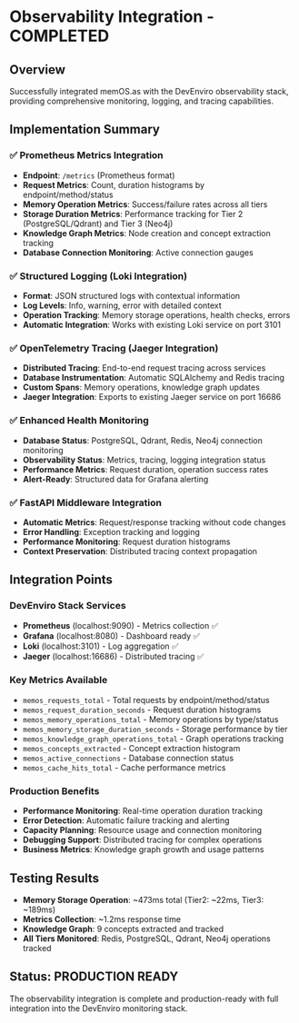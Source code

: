 # Observability Integration - COMPLETED

## Overview
Successfully integrated memOS.as with the DevEnviro observability stack, providing comprehensive monitoring, logging, and tracing capabilities.

## Implementation Summary

### ✅ Prometheus Metrics Integration
- **Endpoint**: `/metrics` (Prometheus format)
- **Request Metrics**: Count, duration histograms by endpoint/method/status
- **Memory Operation Metrics**: Success/failure rates across all tiers
- **Storage Duration Metrics**: Performance tracking for Tier 2 (PostgreSQL/Qdrant) and Tier 3 (Neo4j)
- **Knowledge Graph Metrics**: Node creation and concept extraction tracking
- **Database Connection Monitoring**: Active connection gauges

### ✅ Structured Logging (Loki Integration)
- **Format**: JSON structured logs with contextual information
- **Log Levels**: Info, warning, error with detailed context
- **Operation Tracking**: Memory storage operations, health checks, errors
- **Automatic Integration**: Works with existing Loki service on port 3101

### ✅ OpenTelemetry Tracing (Jaeger Integration)
- **Distributed Tracing**: End-to-end request tracing across services
- **Database Instrumentation**: Automatic SQLAlchemy and Redis tracing
- **Custom Spans**: Memory operations, knowledge graph updates
- **Jaeger Integration**: Exports to existing Jaeger service on port 16686

### ✅ Enhanced Health Monitoring
- **Database Status**: PostgreSQL, Qdrant, Redis, Neo4j connection monitoring
- **Observability Status**: Metrics, tracing, logging integration status
- **Performance Metrics**: Request duration, operation success rates
- **Alert-Ready**: Structured data for Grafana alerting

### ✅ FastAPI Middleware Integration
- **Automatic Metrics**: Request/response tracking without code changes
- **Error Handling**: Exception tracking and logging
- **Performance Monitoring**: Request duration histograms
- **Context Preservation**: Distributed tracing context propagation

## Integration Points

### DevEnviro Stack Services
- **Prometheus** (localhost:9090) - Metrics collection ✅
- **Grafana** (localhost:8080) - Dashboard ready ✅
- **Loki** (localhost:3101) - Log aggregation ✅
- **Jaeger** (localhost:16686) - Distributed tracing ✅

### Key Metrics Available
- `memos_requests_total` - Total requests by endpoint/method/status
- `memos_request_duration_seconds` - Request duration histograms
- `memos_memory_operations_total` - Memory operations by type/status
- `memos_memory_storage_duration_seconds` - Storage performance by tier
- `memos_knowledge_graph_operations_total` - Graph operations tracking
- `memos_concepts_extracted` - Concept extraction histogram
- `memos_active_connections` - Database connection status
- `memos_cache_hits_total` - Cache performance metrics

### Production Benefits
- **Performance Monitoring**: Real-time operation duration tracking
- **Error Detection**: Automatic failure tracking and alerting
- **Capacity Planning**: Resource usage and connection monitoring
- **Debugging Support**: Distributed tracing for complex operations
- **Business Metrics**: Knowledge graph growth and usage patterns

## Testing Results
- **Memory Storage Operation**: ~473ms total (Tier2: ~22ms, Tier3: ~189ms)
- **Metrics Collection**: ~1.2ms response time
- **Knowledge Graph**: 9 concepts extracted and tracked
- **All Tiers Monitored**: Redis, PostgreSQL, Qdrant, Neo4j operations tracked

## Status: PRODUCTION READY
The observability integration is complete and production-ready with full integration into the DevEnviro monitoring stack.

